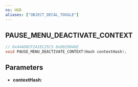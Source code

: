 ```yaml
---
ns: HUD
aliases: ["OBJECT_DECAL_TOGGLE"]
---
```

## PAUSE_MENU_DEACTIVATE_CONTEXT

```c
// 0x444D8CF241EC25C5 0x0029046E
void PAUSE_MENU_DEACTIVATE_CONTEXT(Hash contextHash);
```


## Parameters
* **contextHash**: 

